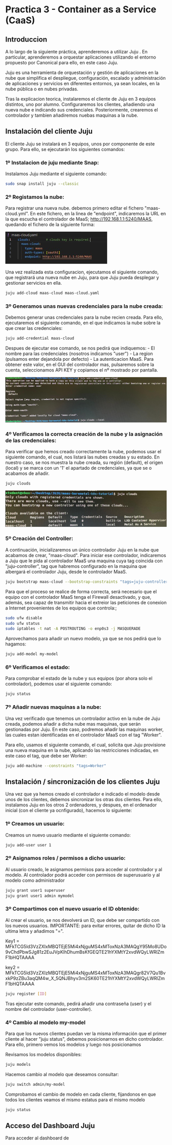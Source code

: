 # Practica 3 - Container as a Service (CaaS)


## Introduccion
A lo largo de la siguiente práctica, aprenderemos a utilizar Juju . En particular, aprenderemos a orquestar aplicaciones utilizando el entorno propuesto por Canonical para ello, en este caso Juju. 

Juju es una herramienta de orquestación y gestión de aplicaciones en la nube que simplifica el despliegue, configuración, escalado y administración de aplicaciones y servicios en diferentes entornos, ya sean locales, en la nube pública o en nubes privadas.

Tras la explicacion teorica, instalaremos el cliente de Juju en 3 equipos distintos, uno por alumno. Configuraremos los clientes, añadiendo una nueva nube e indicando sus credenciales. Posteriormente, crearemos el controlador y tambien añadiremos nuebas maquinas a la nube.


## Instalación del cliente Juju
El cliente Juju se instalará en 3 equipos, unos por componente de este grupo. Para ello, se ejecutarán los siguientes comandos:

### 1º Instalacion de juju mediante Snap:
Instalamos Juju mediante el siguiente comando:

```bash
sudo snap install juju --classic
```

### 2º Registamos la nube:
Para registrar una nueva nube. debemos primero editar el fichero "maas-cloud.yml". En este fichero, en la linea de "endpoint", indicaremos la URL en la 
que escucha el controlador de MaaS; http://192.168.1.1:5240/MAAS, quedando el fichero de la siguiente forma:

![Foto 1](imgs/1.jpg)


Una vez realizada esta configuracion, ejecutamos el siguiente comando, que registrará una nueva nube en Juju, para que Juju pueda desplegar y gestionar servicios en ella.

```bash
juju add-cloud maas-cloud maas-cloud.yaml
```

### 3º Generamos unas nuevas credenciales para la nube creada:
Debemos generar unas credenciales para la nube recien creada. Para ello, ejecutaremos el siguiente comando, en el que indicamos la nube sobre la que crear las credenciales:

```bash
juju add-credential maas-cloud
```

Despues de ejecutar ese comando, se nos pedirá que indiquemos:
    - El nombre para las credenciales (nosotros indicamos "user")
    - La region (pulsamos enter dejandola por defecto) 
    - La autenticacion MaaS. Para obtener este valor, en el GUI del controlador mas, pulsaremos sobre la cuenta, seleccionamos API KEY y copiamos el nº mostrado por pantalla.

![Foto 2](imgs/2.jpg)


### 4º Verificamos la correcta creación de la nube y la asignación de las credenciales:
Para verificar que hemos creado correctamente la nube, podemos usar el siguiente comando, el cual, nos listará las nubes creadas y su estado. En nuestro caso, se nos muestra la nube creada, su región (default), el origen (local) y se marca con un '1' el apartado de credenciales, ya que se o acabamos de añadir.

```bash
juju clouds
```

![Foto 2_2](imgs/2_2.jpg)


### 5º Creación del Controller:
A continuación, inicializaremos un único controlador Juju en la nube que acabamos de crear, "maas-cloud". Para iniciar ese controlador, indicaremos a Juju que le pida al controlador MaaS una maquina cuya tag coincida con "juju-controller", tag que habremos configurado en la maquina que albergará el controlador Juju, desde le controlador MaaS.


```bash
juju bootstrap maas-cloud --bootstrap-constraints "tags=juju-controller"
```

Para que el proceso se realice de forma correcta, será necesario que el equipo con el controlador MaaS tenga el Firewall desactivado, y que, además, sea capaz de transmitir hacia el extreior las peticiones de conexion a Internet provenientes de los equipos que controla:;

```bash
sudo ufw disable
sudo ufw status
sudo iptables -t nat -A POSTROUTING -o enp0s3 -j MASQUERADE
```

Aprovechamos para añadir un nuevo modelo, ya que se nos pedirá que lo hagamos:
```bash
juju add-model my-model
```


### 6º Verificamos el estado:
Para comprobar el estado de la nube y sus equipos (por ahora solo el controlador), podemos usar el siguiente comando:

```bash
juju status
```


### 7º Añadir nuevas maquinas a la nube:
Una vez verificado que tenemos un controlador activo en la nube de Juju creada, podemos añadir a dicha nube mas maquinas, que serán gestionadas por Juju. En este caso, podremos añadir las maquinas worker, las cuales estan identificadas en el controlador MaaS con el tag "Worker".

Para ello, usamos el siguiente comando, el cual, solicita que Juju provisione una nueva maquina en la nube, aplicando las restricciones indicadas, en este caso el tag, que debe ser Worker:

```bash
juju add-machine --constraints "tags=Worker"
```


## Instalación / sincronización de los clientes Juju
Una vez que ya hemos creado el controlador e indicado el modelo desde unos de los clientes, debemos sincronizar los otras dos clientes. Para ello, instalamos Juju en los otros 2 ordenadores, y despues, en el ordenador inicial (con el cliente ya ocnfigurado), hacemos lo siguiente:

### 1º Creamos un usuario:

Creamos un nuevo usuario mediante el siguiente comando:

```bash
juju add-user user 1
```

### 2º Asignamos roles / permisos a dicho usuario:
Al usuario creado, le asignamos permisos para acceder al controlador y al modelo. Al controlador podrá acceder con permisos de superusuario y al modelo como administrador

```bash
juju grant user1 superuser
juju grant user1 admin mymodel
```

### 3º Compartimos con el nuevo usuario el ID obtenido:
Al crear el usuario, se nos devolverá un ID, que debe ser compartido con los nuevos usuarios. IMPORTANTE: para evitar errores, quitar de dicho ID la ultima letra y añadimos "=".

Key1 = MFkTCG5ld3VzZXIxMBQTEjE5Mi4xNjguMS4xMToxNzA3MAQgY95Mo8UDo9vChdPbwSJg81z2EuJVpKlhDhumBsKfGEQTE21hYXMtY2xvdWQyLWRlZmF1bHQTAAAA

key2 = MFkTCG5ld3VzZXIzMBQTEjE5Mi4xNjguMS4xMToxNzA3MAQgr82V7Qu1BvxkP9zZBu3aqQM4w_X_5QNJBhyv3m2SK60TE21hYXMtY2xvdWQyLWRlZmF1bHQTAAAA

```bash
juju register [ID]
```

Tras ejecutar este comando, pedirá añadir una contraseña (user) y el nombre del controlador (user-controller).

### 4º Cambio al modelo my-model
Para que los nuevos clientes puedan ver la misma información que el primer cliente al hacer "juju status", debemos posicionarnos en dicho controlador. Para ello, primero vemos los modelos y luego nos posicionamos

Revisamos los modelos disponibles:
```bash
juju models
```


Hacemos cambio al modelo que deseamos consultar:
```bash
juju switch admin/my-model
```

Comprobamos el cambio de modelo en cada cliente, fijandonos en que todos los clientes veamos el mismo estatus para el mismo modelo
```bash
juju status
```


## Acceso del Dashboard Juju
Para acceder al dashboard de 

